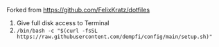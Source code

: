Forked from https://github.com/FelixKratz/dotfiles

1. Give full disk access to Terminal
2. `/bin/bash -c "$(curl -fsSL https://raw.githubusercontent.com/dempfi/config/main/setup.sh)"`
